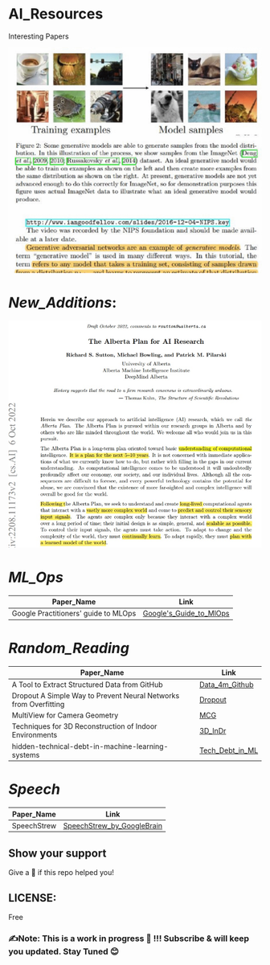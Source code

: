 # AI_Resources
Interesting Papers 

<img src="https://github.com/SSusantAchary/AI_Resources/blob/main/papers_v0.2.gif" width="1000">

# _New_Additions_:
![Alberta_Plan](https://github.com/SSusantAchary/AI_Resources/blob/main/Alberta_Plan.jpg?raw=true)


# _ML_Ops_

|Paper_Name|Link|
|----------|----|
|Google Practitioners' guide to MLOps|[Google's_Guide_to_MlOps](https://github.com/SSusantAchary/AI_Resources/blob/main/ML-Ops/Google%20Practitioners'%20guide%20to%20MLOps.pdf)|

# _Random_Reading_
|Paper_Name|Link|
|----------|----|
|A Tool to Extract Structured Data from GitHub|[Data_4m_Github](https://github.com/SSusantAchary/AI_Resources/blob/main/Random_Reading/A%20Tool%20to%20Extract%20Structured%20Data%20from%20GitHub.pdf)|
|Dropout A Simple Way to Prevent Neural Networks from Overfitting|[Dropout](https://github.com/SSusantAchary/AI_Resources/blob/main/Random_Reading/Dropout%20A%20Simple%20Way%20to%20Prevent%20Neural%20Networks%20from%20Overfitting.pdf)|
|MultiView for Camera Geometry|[MCG](https://github.com/SSusantAchary/AI_Resources/blob/main/Random_Reading/Multiview%20Geometry%20for%20Camera%20Networks.pdf)|
|Techniques for 3D Reconstruction of Indoor Environments|[3D_InDr](https://github.com/SSusantAchary/AI_Resources/blob/main/Random_Reading/Techniques%20for%203D%20Reconstruction%20of%20Indoor%20Environments.pdf)|
|hidden-technical-debt-in-machine-learning-systems|[Tech_Debt_in_ML](https://github.com/SSusantAchary/AI_Resources/blob/main/Random_Reading/hidden-technical-debt-in-machine-learning-systems.pdf)|

# _Speech_
|Paper_Name|Link|
|----------|----|
|SpeechStrew|[SpeechStrew_by_GoogleBrain](https://github.com/SSusantAchary/AI_Resources/blob/main/Speech/Speechstew.pdf)|


## Show your support
Give a 🌟 if this repo helped you! 

## LICENSE: 
Free  

### ✍️Note: This is a work in progress 🚧   !!! Subscribe & will keep you updated.  Stay Tuned 😊
